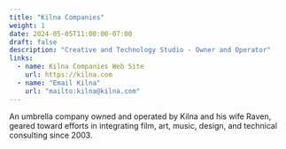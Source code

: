 ```yaml
---
title: "Kilna Companies"
weight: 1
date: 2024-05-05T11:00:00-07:00
draft: false
description: "Creative and Technology Studio - Owner and Operator"
links:
  - name: Kilna Companies Web Site
    url: https://kilna.com
  - name: "Email Kilna"
    url: "mailto:kilna@kilna.com"
---
```


An umbrella company owned and operated by Kilna and his wife Raven, geared
toward efforts in integrating film, art, music, design, and technical consulting
since 2003.
